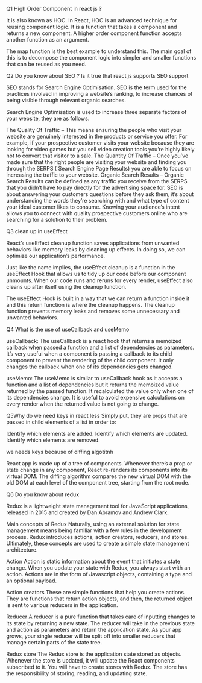 Q1 High Order Component in react js ?

It is also known as HOC. In React, HOC is an advanced technique for reusing component logic. It is a function that takes a component and returns a new component.
A higher order component function accepts another function as an argument.

The map function is the best example to understand this. The main goal of this is to decompose the component logic into simpler and smaller functions that can be reused as you need.

Q2 Do you know about SEO ? Is it true that react js supports SEO support

SEO stands for Search Engine Optimisation. SEO is the term used for the practices involved in improving a website’s ranking, to increase chances of being visible through relevant organic searches.

Search Engine Optimisation is used to increase three separate factors of your website, they are as follows.

The Quality Of Traffic – This means ensuring the people who visit your website are genuinely interested in the products or service you offer. For example, if your prospective customer visits your website because they are looking for video games but you sell video creation tools you’re highly likely not to convert that visitor to a sale.
The Quantity Of Traffic – Once you’ve made sure that the right people are visiting your website and finding you through the SERPS ( Search Engine Page Results) you are able to focus on increasing the traffic to your website.
Organic Search Results – Organic Search Results can be defined as any traffic you receive from the SERPS that you didn’t have to pay directly for the advertising space for.
SEO is about answering your customers questions before they ask them, it’s about understanding the words they’re searching with and what type of content your ideal customer likes to consume. Knowing your audience’s intent allows you to connect with quality prospective customers online who are searching for a solution to their problem.

Q3 clean up in useEffect

React’s useEffect cleanup function saves applications from unwanted behaviors like memory leaks by cleaning up effects. In doing so, we can optimize our application’s performance.

Just like the name implies, the useEffect cleanup is a function in the useEffect Hook that allows us to tidy up our code before our component unmounts. When our code runs and reruns for every render, useEffect also cleans up after itself using the cleanup function.

The useEffect Hook is built in a way that we can return a function inside it and this return function is where the cleanup happens. The cleanup function prevents memory leaks and removes some unnecessary and unwanted behaviors.

Q4 What is the use of useCallback and useMemo

useCallback: The useCallback is a react hook that returns a memoized callback when passed a function and a list of dependencies as parameters. It’s very useful when a component is passing a callback to its child component to prevent the rendering of the child component. It only changes the callback when one of its dependencies gets changed.

useMemo: The useMemo is similar to useCallback hook as it accepts a function and a list of dependencies but it returns the memoized value returned by the passed function. It recalculated the value only when one of its dependencies change. It is useful to avoid expensive calculations on every render when the returned value is not going to change.

Q5Why do we need keys in react less
Simply put, they are props that are passed in child elements of a list in order to:

Identify which elements are added.
Identify which elements are updated.
Identify which elements are removed.

we needs keys because of diffing algotitnh

React app is made up of a tree of components. Whenever there’s a prop or state change in any component, React re-renders its components into its virtual DOM. The diffing algorithm compares the new virtual DOM with the old DOM at each level of the component tree, starting from the root node.

Q6 Do you know about redux

Redux is a lightweight state management tool for JavaScript applications, released in 2015 and created by Dan Abramov and Andrew Clark.

Main concepts of Redux
Naturally, using an external solution for state management means being familiar with a few rules in the development process. Redux introduces actions, action creators, reducers, and stores. Ultimately, these concepts are used to create a simple state management architecture.

Action
Action is static information about the event that initiates a state change. When you update your state with Redux, you always start with an action. Actions are in the form of Javascript objects, containing a type and an optional payload.

Action creators
These are simple functions that help you create actions. They are functions that return action objects, and then, the returned object is sent to various reducers in the application.

Reducer
A reducer is a pure function that takes care of inputting changes to its state by returning a new state. The reducer will take in the previous state and action as parameters and return the application state. As your app grows, your single reducer will be split off into smaller reducers that manage certain parts of the state tree.

Redux store
The Redux store is the application state stored as objects. Whenever the store is updated, it will update the React components subscribed to it. You will have to create stores with Redux. The store has the responsibility of storing, reading, and updating state.
